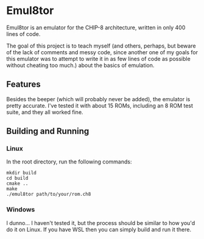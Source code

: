 # Emul8tor

Emul8tor is an emulator for the CHIP-8 architecture, written in only 400 lines of code.

The goal of this project is to teach myself (and others, perhaps, but beware of the lack of comments and messy code, since another one of my goals for this emulator was to attempt to write it in as few lines of code as possible without cheating too much.) about the basics of emulation.

## Features

Besides the beeper (which will probably never be added), the emulator is pretty accurate. I've tested it with about 15 ROMs, including an 8 ROM test suite, and they all worked fine.

## Building and Running

### Linux
In the root directory, run the following commands:
```
mkdir build
cd build
cmake ..
make
./emul8tor path/to/your/rom.ch8
```

### Windows
I dunno... I haven't tested it, but the process should be similar to how you'd do it on Linux. If you have WSL then you can simply build and run it there.
